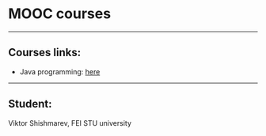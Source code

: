 # MOOC courses

---

## Courses links:

- Java programming: [here](https://java-programming.mooc.fi/)

---

## Student:

Viktor Shishmarev, FEI STU university
